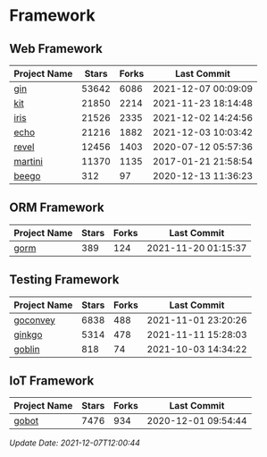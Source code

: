 # Framework

## Web Framework
| Project Name | Stars | Forks | Last Commit |
| ------------ | ----- | ----- | ----------- |
| [gin](https://github.com/gin-gonic/gin) | 53642 | 6086 | 2021-12-07 00:09:09 |
| [kit](https://github.com/go-kit/kit) | 21850 | 2214 | 2021-11-23 18:14:48 |
| [iris](https://github.com/kataras/iris) | 21526 | 2335 | 2021-12-02 14:24:56 |
| [echo](https://github.com/labstack/echo) | 21216 | 1882 | 2021-12-03 10:03:42 |
| [revel](https://github.com/revel/revel) | 12456 | 1403 | 2020-07-12 05:57:36 |
| [martini](https://github.com/go-martini/martini) | 11370 | 1135 | 2017-01-21 21:58:54 |
| [beego](https://github.com/astaxie/beego) | 312 | 97 | 2020-12-13 11:36:23 |

## ORM Framework
| Project Name | Stars | Forks | Last Commit |
| ------------ | ----- | ----- | ----------- |
| [gorm](https://github.com/jinzhu/gorm) | 389 | 124 | 2021-11-20 01:15:37 |

## Testing Framework
| Project Name | Stars | Forks | Last Commit |
| ------------ | ----- | ----- | ----------- |
| [goconvey](https://github.com/smartystreets/goconvey) | 6838 | 488 | 2021-11-01 23:20:26 |
| [ginkgo](https://github.com/onsi/ginkgo) | 5314 | 478 | 2021-11-11 15:28:03 |
| [goblin](https://github.com/franela/goblin) | 818 | 74 | 2021-10-03 14:34:22 |

## IoT Framework
| Project Name | Stars | Forks | Last Commit |
| ------------ | ----- | ----- | ----------- |
| [gobot](https://github.com/hybridgroup/gobot) | 7476 | 934 | 2020-12-01 09:54:44 |

*Update Date: 2021-12-07T12:00:44*